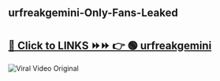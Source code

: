 
 ## urfreakgemini-Only-Fans-Leaked

# <h2><a href="https://clipsfans.com/urfreakgemini&ref=git">🔗 Click to LINKS ⏩⏩ 👉 🟢 urfreakgemini </a></h2>

<a href="https://clipsfans.com/urfreakgemini&ref=git" rel="nofollow" data-target="animated-image.originalLink"><img src="https://i.ibb.co.com/xMMVF88/686577567.gif" alt="Viral Video Original" style="max-width: 100%; display: inline-block;" data-target="animated-image.originalImage"></a>
